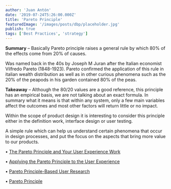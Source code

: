 ```yaml
---
author: 'Juan Antón'
date: '2019-07-24T5:26:00.000Z'
title: 'Pareto Principle'
featuredImage: '/images/posts/dbp/placeholder.jpg'
publish: true
tags: ['Best Practices', 'strategy']
---
```


**Summary** – Basically Pareto principle raises a general rule by which 80% of the effects come from 20% of causes.

Was named back in the 40s by Joseph M Juran after the Italian economist Vilfredo Pareto (1848-1923). Pareto confirmed the application of this rule in italian wealth distribution as well as in other curious phenomena such as the 20% of the peapods in his garden contained 80% of the peas.

**Takeaway** – Although the 80/20 values are a good reference, this principle has an empirical basis, we are not talking about an exact formula. In summary what it means is that within any system, only a few main variables affect the outcomes and most other factors will return little or no impact.

Within the scope of product design it is interesting to consider this principle either in the definition work, interface design or user testing.

A simple rule which can help us understand certain phenomena that occur in design processes, and put the focus on the aspects that bring more value to our products.

• [The Pareto Principle and Your User Experience Work](https://www.interaction-design.org/literature/article/the-pareto-principle-and-your-user-experience-work)

• [Applying the Pareto Principle to the User Experience](https://measuringu.com/pareto-ux/)

• [Pareto Principle-Based User Research](http://uxmag.com/articles/pareto-principle-based-user-research)

• [Pareto Principle](https://en.wikipedia.org/wiki/Pareto_principle)
